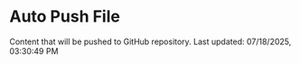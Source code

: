 # Auto Push File

Content that will be pushed to GitHub repository.
Last updated: 07/18/2025, 03:30:49 PM